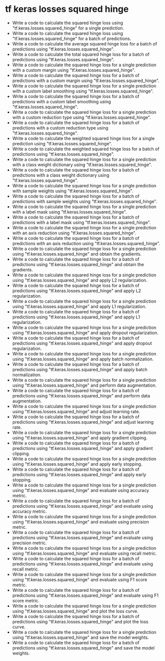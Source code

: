 # tf keras losses squared hinge

- Write a code to calculate the squared hinge loss using "tf.keras.losses.squared_hinge" for a single prediction.
- Write a code to calculate the squared hinge loss using "tf.keras.losses.squared_hinge" for a batch of predictions.
- Write a code to calculate the average squared hinge loss for a batch of predictions using "tf.keras.losses.squared_hinge".
- Write a code to calculate the total squared hinge loss for a batch of predictions using "tf.keras.losses.squared_hinge".
- Write a code to calculate the squared hinge loss for a single prediction with a custom margin using "tf.keras.losses.squared_hinge".
- Write a code to calculate the squared hinge loss for a batch of predictions with a custom margin using "tf.keras.losses.squared_hinge".
- Write a code to calculate the squared hinge loss for a single prediction with a custom label smoothing using "tf.keras.losses.squared_hinge".
- Write a code to calculate the squared hinge loss for a batch of predictions with a custom label smoothing using "tf.keras.losses.squared_hinge".
- Write a code to calculate the squared hinge loss for a single prediction with a custom reduction type using "tf.keras.losses.squared_hinge".
- Write a code to calculate the squared hinge loss for a batch of predictions with a custom reduction type using "tf.keras.losses.squared_hinge".
- Write a code to calculate the weighted squared hinge loss for a single prediction using "tf.keras.losses.squared_hinge".
- Write a code to calculate the weighted squared hinge loss for a batch of predictions using "tf.keras.losses.squared_hinge".
- Write a code to calculate the squared hinge loss for a single prediction with a class weight dictionary using "tf.keras.losses.squared_hinge".
- Write a code to calculate the squared hinge loss for a batch of predictions with a class weight dictionary using "tf.keras.losses.squared_hinge".
- Write a code to calculate the squared hinge loss for a single prediction with sample weights using "tf.keras.losses.squared_hinge".
- Write a code to calculate the squared hinge loss for a batch of predictions with sample weights using "tf.keras.losses.squared_hinge".
- Write a code to calculate the squared hinge loss for a single prediction with a label mask using "tf.keras.losses.squared_hinge".
- Write a code to calculate the squared hinge loss for a batch of predictions with a label mask using "tf.keras.losses.squared_hinge".
- Write a code to calculate the squared hinge loss for a single prediction with an axis reduction using "tf.keras.losses.squared_hinge".
- Write a code to calculate the squared hinge loss for a batch of predictions with an axis reduction using "tf.keras.losses.squared_hinge".
- Write a code to calculate the squared hinge loss for a single prediction using "tf.keras.losses.squared_hinge" and obtain the gradients.
- Write a code to calculate the squared hinge loss for a batch of predictions using "tf.keras.losses.squared_hinge" and obtain the gradients.
- Write a code to calculate the squared hinge loss for a single prediction using "tf.keras.losses.squared_hinge" and apply L2 regularization.
- Write a code to calculate the squared hinge loss for a batch of predictions using "tf.keras.losses.squared_hinge" and apply L2 regularization.
- Write a code to calculate the squared hinge loss for a single prediction using "tf.keras.losses.squared_hinge" and apply L1 regularization.
- Write a code to calculate the squared hinge loss for a batch of predictions using "tf.keras.losses.squared_hinge" and apply L1 regularization.
- Write a code to calculate the squared hinge loss for a single prediction using "tf.keras.losses.squared_hinge" and apply dropout regularization.
- Write a code to calculate the squared hinge loss for a batch of predictions using "tf.keras.losses.squared_hinge" and apply dropout regularization.
- Write a code to calculate the squared hinge loss for a single prediction using "tf.keras.losses.squared_hinge" and apply batch normalization.
- Write a code to calculate the squared hinge loss for a batch of predictions using "tf.keras.losses.squared_hinge" and apply batch normalization.
- Write a code to calculate the squared hinge loss for a single prediction using "tf.keras.losses.squared_hinge" and perform data augmentation.
- Write a code to calculate the squared hinge loss for a batch of predictions using "tf.keras.losses.squared_hinge" and perform data augmentation.
- Write a code to calculate the squared hinge loss for a single prediction using "tf.keras.losses.squared_hinge" and adjust learning rate.
- Write a code to calculate the squared hinge loss for a batch of predictions using "tf.keras.losses.squared_hinge" and adjust learning rate.
- Write a code to calculate the squared hinge loss for a single prediction using "tf.keras.losses.squared_hinge" and apply gradient clipping.
- Write a code to calculate the squared hinge loss for a batch of predictions using "tf.keras.losses.squared_hinge" and apply gradient clipping.
- Write a code to calculate the squared hinge loss for a single prediction using "tf.keras.losses.squared_hinge" and apply early stopping.
- Write a code to calculate the squared hinge loss for a batch of predictions using "tf.keras.losses.squared_hinge" and apply early stopping.
- Write a code to calculate the squared hinge loss for a single prediction using "tf.keras.losses.squared_hinge" and evaluate using accuracy metric.
- Write a code to calculate the squared hinge loss for a batch of predictions using "tf.keras.losses.squared_hinge" and evaluate using accuracy metric.
- Write a code to calculate the squared hinge loss for a single prediction using "tf.keras.losses.squared_hinge" and evaluate using precision metric.
- Write a code to calculate the squared hinge loss for a batch of predictions using "tf.keras.losses.squared_hinge" and evaluate using precision metric.
- Write a code to calculate the squared hinge loss for a single prediction using "tf.keras.losses.squared_hinge" and evaluate using recall metric.
- Write a code to calculate the squared hinge loss for a batch of predictions using "tf.keras.losses.squared_hinge" and evaluate using recall metric.
- Write a code to calculate the squared hinge loss for a single prediction using "tf.keras.losses.squared_hinge" and evaluate using F1 score metric.
- Write a code to calculate the squared hinge loss for a batch of predictions using "tf.keras.losses.squared_hinge" and evaluate using F1 score metric.
- Write a code to calculate the squared hinge loss for a single prediction using "tf.keras.losses.squared_hinge" and plot the loss curve.
- Write a code to calculate the squared hinge loss for a batch of predictions using "tf.keras.losses.squared_hinge" and plot the loss curve.
- Write a code to calculate the squared hinge loss for a single prediction using "tf.keras.losses.squared_hinge" and save the model weights.
- Write a code to calculate the squared hinge loss for a batch of predictions using "tf.keras.losses.squared_hinge" and save the model weights.